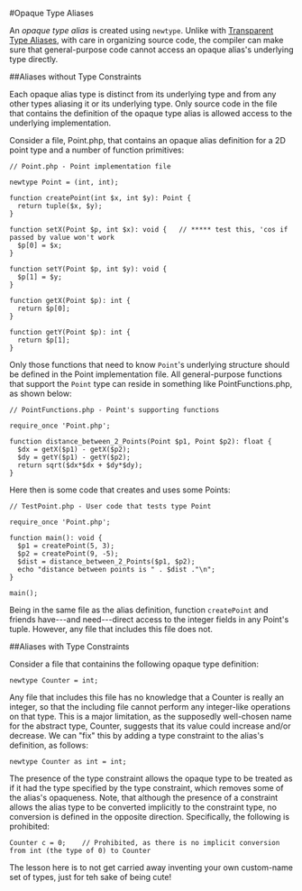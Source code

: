 #Opaque Type Aliases

An *opaque type alias* is created using `newtype`. Unlike with [Transparent Type Aliases](03-transparent.md), with care in organizing source code, the compiler can make sure that general-purpose code cannot access an opaque alias's underlying type directly.

##Aliases without Type Constraints

Each opaque alias type is distinct from its underlying type and from any other types aliasing it or its underlying type. Only source code in the file that contains the definition of the opaque type alias is allowed access to the underlying implementation. 

Consider a file, Point.php, that contains an opaque alias definition for a 2D point type and a number of function primitives:

```Hack
// Point.php - Point implementation file

newtype Point = (int, int);

function createPoint(int $x, int $y): Point {
  return tuple($x, $y);
}

function setX(Point $p, int $x): void {   // ***** test this, 'cos if passed by value won't work
  $p[0] = $x;
}

function setY(Point $p, int $y): void {
  $p[1] = $y;
}

function getX(Point $p): int {
  return $p[0];
}

function getY(Point $p): int {
  return $p[1];
}
```

Only those functions that need to know `Point`'s underlying structure should be defined in the Point implementation file. All general-purpose functions that support the `Point` type can reside in something like PointFunctions.php, as shown below:

```Hack
// PointFunctions.php - Point's supporting functions

require_once 'Point.php';

function distance_between_2_Points(Point $p1, Point $p2): float {
  $dx = getX($p1) - getX($p2);
  $dy = getY($p1) - getY($p2);
  return sqrt($dx*$dx + $dy*$dy);
}
```

Here then is some code that creates and uses some Points:

```Hack
// TestPoint.php - User code that tests type Point

require_once 'Point.php';

function main(): void {
  $p1 = createPoint(5, 3);
  $p2 = createPoint(9, -5);
  $dist = distance_between_2_Points($p1, $p2);
  echo "distance between points is " . $dist ."\n";
}

main();
```

Being in the same file as the alias definition, function `createPoint` and friends have---and need---direct access to the integer fields in any Point's tuple. However, any file that includes this file does not.

##Aliases with Type Constraints

Consider a file that containins the following opaque type definition:

```Hack
newtype Counter = int;
```

Any file that includes this file has no knowledge that a Counter is really an integer, so that the including file cannot perform any integer-like operations on that type. This is a major limitation, as the supposedly well-chosen name for the abstract type, Counter, suggests that its value could increase and/or decrease. We can "fix" this by adding a type constraint to the alias's definition, as follows:

```Hack
newtype Counter as int = int;
```

The presence of the type constraint allows the opaque type to be treated as if it had the type specified by the type constraint, which removes some of the alias's opaqueness. Note, that although the presence of a constraint allows the alias type to be converted implicitly to the constraint type, no conversion is defined in the opposite direction. Specifically, the following is prohibited:

```Hack
Counter c = 0;    // Prohibited, as there is no implicit conversion from int (the type of 0) to Counter
```

The lesson here is to not get carried away inventing your own custom-name set of types, just for teh sake of being cute!
